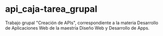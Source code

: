 # api_caja-tarea_grupal
Trabajo grupal "Creación de APIs", correspondiente a la materia Desarrollo de Aplicaciones Web de la maestría Diseño Web y Desarrollo de Apps.
